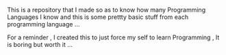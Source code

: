 This is a repository that I made so as to know how many Programming Languages I know and this is some prettty basic stuff from each programming language ... 

For a reminder , I created this to just force my self to learn Programming , It is boring but worth it ...

